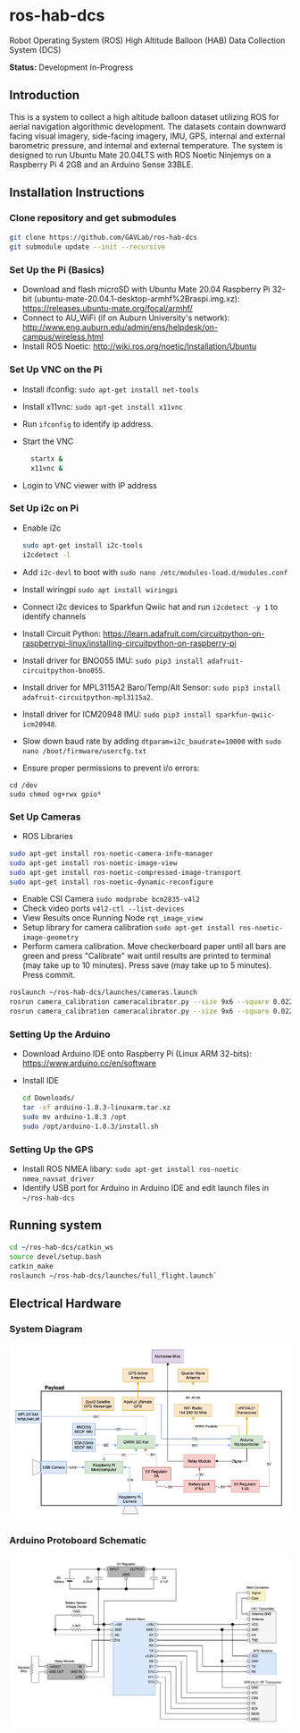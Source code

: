 # ros-hab-dcs

Robot Operating System (ROS) High Altitude Balloon (HAB) Data Collection System (DCS)

**Status:** Development In-Progress

## Introduction

This is a system to collect a high altitude balloon dataset utilizing ROS for aerial navigation algorithmic development.  The datasets contain downward facing visual imagery, side-facing imagery, IMU, GPS, internal and external barometric pressure, and internal and external temperature.  The system is designed to run Ubuntu Mate 20.04LTS with ROS Noetic Ninjemys on a Raspberry Pi 4 2GB and an Arduino Sense 33BLE.

## Installation Instructions

### Clone repository and get submodules

```bash
git clone https://github.com/GAVLab/ros-hab-dcs
git submodule update --init --recursive
```

### Set Up the Pi (Basics)

* Download and flash microSD with Ubuntu Mate 20.04 Raspberry Pi 32-bit (ubuntu-mate-20.04.1-desktop-armhf%2Braspi.img.xz): https://releases.ubuntu-mate.org/focal/armhf/
* Connect to AU_WiFi (if on Auburn University's network): http://www.eng.auburn.edu/admin/ens/helpdesk/on-campus/wireless.html
* Install ROS Noetic: http://wiki.ros.org/noetic/Installation/Ubuntu

### Set Up VNC on the Pi

* Install ifconfig: `sudo apt-get install net-tools`
* Install x11vnc: `sudo apt-get install x11vnc`
* Run `ifconfig` to identify ip address.
* Start the VNC

  ```bash
    startx &
    x11vnc &
  ```

* Login to VNC viewer with IP address
  
### Set Up i2c on Pi

* Enable i2c
  
  ```bash
  sudo apt-get install i2c-tools
  i2cdetect -l
  ```

* Add `i2c-devl` to boot with `sudo nano /etc/modules-load.d/modules.conf`
* Install wiringpi `sudo apt install wiringpi`
* Connect i2c devices to Sparkfun Qwiic hat and run `i2cdetect -y 1` to identify channels
* Install Circuit Python: https://learn.adafruit.com/circuitpython-on-raspberrypi-linux/installing-circuitpython-on-raspberry-pi
* Install driver for BNO055 IMU: `sudo pip3 install adafruit-circuitpython-bno055`.
* Install driver for MPL3115A2 Baro/Temp/Alt Sensor: `sudo pip3 install adafruit-circuitpython-mpl3115a2`.
* Install driver for ICM20948 IMU: `sudo pip3 install sparkfun-qwiic-icm20948`.
* Slow down baud rate by adding `dtparam=i2c_baudrate=10000` with `sudo nano /boot/firmware/usercfg.txt`
* Ensure proper permissions to prevent i/o errors: 

```
cd /dev
sudo chmod og+rwx gpio*
```

### Set Up Cameras

* ROS Libraries

```bash
sudo apt-get install ros-noetic-camera-info-manager
sudo apt-get install ros-noetic-image-view
sudo apt-get install ros-noetic-compressed-image-transport
sudo apt-get install ros-noetic-dynamic-reconfigure
```

* Enable CSI Camera
  ```sudo modprobe bcm2835-v4l2```
* Check video ports
  ```v4l2-ctl --list-devices```
* View Results once Running Node
```rqt_image_view```
* Setup library for camera calibration
```sudo apt-get install ros-noetic-image-geometry```
* Perform camera calibration. Move checkerboard paper until all bars are green and press "Calibrate" wait until results are printed to terminal (may take up to 10 minutes).  Press save (may take up to 5 minutes).  Press commit.

```bash
roslaunch ~/ros-hab-dcs/launches/cameras.launch
rosrun camera_calibration cameracalibrator.py --size 9x6 --square 0.022 image:=/side_cam/image_raw camera:=/side_cam
rosrun camera_calibration cameracalibrator.py --size 9x6 --square 0.022 image:=/down_cam/image_raw camera:=/down_cam
```

### Setting Up the Arduino

* Download Arduino IDE onto Raspberry Pi (Linux ARM 32-bits): https://www.arduino.cc/en/software
* Install IDE

  ```bash
  cd Downloads/
  tar -xf arduino-1.8.3-linuxarm.tar.xz
  sudo mv arduino-1.8.3 /opt
  sudo /opt/arduino-1.8.3/install.sh
  ```
  
### Setting Up the GPS

* Install ROS NMEA libary: `sudo apt-get install ros-noetic nmea_navsat_driver`
* Identify USB port for Arduino in Arduino IDE and edit launch files in `~/ros-hab-dcs`

## Running system

```bash
cd ~/ros-hab-dcs/catkin_ws
source devel/setup.bash
catkin_make
roslaunch ~/ros-hab-dcs/launches/full_flight.launch`
```

## Electrical Hardware

### System Diagram

<img src="diagrams/system_diagram.png"
     style="width:500px;" />

### Arduino Protoboard Schematic

<img src="diagrams/arduino_pinout_diagram.png"
     style="width:500px;" />
